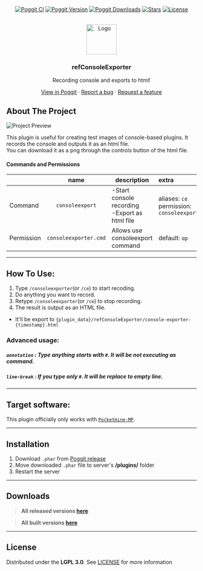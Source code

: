 <!-- PROJECT BADGES -->
<div align="center">

[![Poggit CI][poggit-ci-badge]][poggit-ci-url]
[![Poggit Version][poggit-version-badge]][poggit-release-url]
[![Poggit Downloads][poggit-downloads-badge]][poggit-release-url]
[![Stars][stars-badge]][stars-url]
[![License][license-badge]][license-url]

</div>


<!-- PROJECT LOGO -->
<br />
<div align="center">
  <img src="https://raw.githubusercontent.com/refteams/refConsoleExporter/main/assets/icon.png" alt="Logo" width="80" height="80">
  <h3>refConsoleExporter</h3>
  <p align="center">
    Recording console and exports to html!

[View in Poggit][poggit-ci-url] · [Report a bug][issues-url] · [Request a feature][issues-url]

  </p>
</div>


<!-- ABOUT THE PROJECT -->
## About The Project
![Project Preview][project-preview]

This plugin is useful for creating test images of console-based plugins.
It records the console and outputs it as an html file.  
You can download it as a png through the controls button of the html file.

#### Commands and Permissions
|            |         name          | description                                         | extra                                               |
|------------|:---------------------:|-----------------------------------------------------|:----------------------------------------------------|
| Command    |    `consoleexport`    | -Start console recording <br/> -Export as html file | aliases: `ce`<br/>permission: `consoleexporter.cmd` |
| Permission | `consoleexporter.cmd` | Allows use consoleexport command                    | default: `op`                                       |


-----

## How To Use:
1. Type `/consoleexporter`(or `/ce`) to start recoding.
2. Do anything you want to record.
3. Retype `/consoleexporter`(or `/ce`) to stop recording.
4. The result is output as an HTML file.
- It'll be export to `{plugin_data}/refConsoleExporter/console-exporter-{timestamp}.html`

### Advanced usage:
##### `annotation` : Type anything starts with `#`. It will be not executing as command.
##### `line-break` : If you type only `#`. It will be replace to empty line.

-----

## Target software:
This plugin officially only works with [`Pocketmine-MP`](https://github.com/pmmp/PocketMine-MP/).

-----

## Installation
1) Download `.phar` from [Poggit release][poggit-release-url]
2) Move downloaded `.phar` file to server's **/plugins/** folder
3) Restart the server

-----

## Downloads
> **All released versions [here][poggit-release-url]**

> **All built versions [here][poggit-ci-url]**

-----

## License
Distributed under the **LGPL 3.0**. See [LICENSE][license-url] for more information


[poggit-ci-badge]: https://poggit.pmmp.io/ci.shield/refteams/refConsoleExporter/refConsoleExporter?style=for-the-badge
[poggit-version-badge]: https://poggit.pmmp.io/shield.api/refConsoleExporter?style=for-the-badge
[poggit-downloads-badge]: https://poggit.pmmp.io/shield.dl.total/refConsoleExporter?style=for-the-badge
[stars-badge]: https://img.shields.io/github/stars/refteams/refConsoleExporter.svg?style=for-the-badge
[license-badge]: https://img.shields.io/github/license/refteams/refConsoleExporter.svg?style=for-the-badge

[poggit-ci-url]: https://poggit.pmmp.io/ci/refteams/refConsoleExporter/refConsoleExporter
[poggit-release-url]: https://poggit.pmmp.io/p/refConsoleExporter
[stars-url]: https://github.com/refteams/refConsoleExporter/stargazers
[releases-url]: https://github.com/refteams/refConsoleExporter/releases
[issues-url]: https://github.com/refteams/refConsoleExporter/issues
[license-url]: https://github.com/refteams/refConsoleExporter/blob/main/LICENSE

[project-icon]: https://raw.githubusercontent.com/refteams/refConsoleExporter/main/assets/icon.png
[project-preview]: https://raw.githubusercontent.com/refteams/refConsoleExporter/main/assets/project-preview.png
